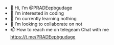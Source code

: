 - 👋 Hi, I’m @PRADEepbgudage 
- 👀 I’m interested in coding 
- 🌱 I’m currently learning nothing 
- 💞️ I’m looking to collaborate on not
- 📫 How to reach me on telegeam
Chat with me https://t.me/PRADEepbgudage
<!---
PRADEepbgu/PRADEepbgu is a ✨ special ✨ repository because its `README.md` (this file) appears on your GitHub profile.
You can click the Preview link to take a look at your changes.
--->
